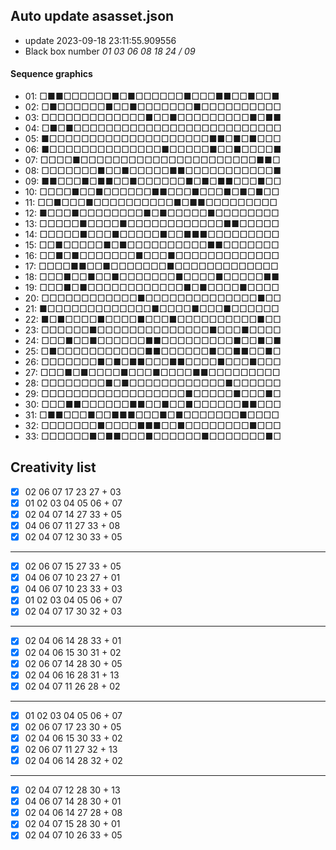 ## Auto update asasset.json

* update 2023-09-18 23:11:55.909556
* Black box number _01 03 06 08 18 24 / 09_
#### Sequence graphics

* 01: □■■□□□□□□■□■□□□□□□■□□□■■□□■□□■
* 02: □■□□□□□□■□□■□□□□□□□■□□□□□□□□□□
* 03: □□□□□□□□□□□□□■□□■□□□□□□□□□■□■■
* 04: □■□■□□□□□□□□□□□□□□□□□□□□□□□□□□
* 05: ■□□□□□□□□□□□□□□□□□□□□■■□■□■□□□
* 06: ■□□□□□□□□□□□□□□■□□□□□■□□■□□□□■
* 07: □□□□■□□□□□□□□□□□□□□□□□□□□□□■■□
* 08: □□□□□□□■□□■□□□□□■■□□□□□□□□□□□■
* 09: ■■□□□■□■■□□■□□□□□□■□■□■■□□□■□□
* 10: □□□□■□□■□□□□□□■■□□□■□□□■□■□■□□
* 11: □□■□□□■□□□□□□□□□□■□■■□□□□□□□□□
* 12: ■□□□■□□□□□□□□■□■□□□□□■□□□□□□□□
* 13: □□□□□■□□□□■□□□□□□□□□□□□■■□□□□□
* 14: □□□□□■□□□■□□□□□■□□■■■□□□□□□□□□
* 15: □□■□□□□□■□■□□□□□□□□□□■■□□□□□□□
* 16: □□■□■□□□□□□□■□□□■□□□□□□□□□□□□□
* 17: □□□□■■□□■□□□□□□□■□□□□□□□□□□□□□
* 18: □□□■□□■□□■□□□□□□□■□□□□■□□□□□■■
* 19: □□□■□■□□□□□□□□□□□□■□■□□□□■□□□□
* 20: □□□□□□□□□□□□■□□□□□□□□□□□□□□■□□
* 21: ■□□□□□□□□□□□□□■□□□□■□□□■□□□□□□
* 22: ■□■□□□□■□□□□■□□□■□□□□□□□□□□■□□
* 23: □□□□□□■□□□□□□□□□□□□□□■□□□■□□□□
* 24: □□□■□□■□□□□□□■■□□□□□□□□□■□□■□■
* 25: □■□□□□□□□□□□□■■□□□□□□■□□■■□□■□
* 26: □□□□□□□■□■□■■□□□■■□□□□■□□□■□□□
* 27: □□□■□■□□□□■□□□■□□□□■■□□□□□□□□□
* 28: □□□□□□□□■□■□□□□□□□□□□□□■□□□□□□
* 29: □□□□□□□□□□□□□□□□□□■□□□□□■□□□■□
* 30: □□□■■□□□□□□■■□□■□□■□□□□□□■■□□□
* 31: □■■□□□■□□■■■□□□■□■□□□□□□□■□□□□
* 32: □□□□□□□■□□□□■■■□□■□□□□□□□□■□□□
* 33: □□□□□□■□■■□□□■□□□□□□■□□□□□□□■□
## Creativity list

- [x] 02 06 07 17 23 27 + 03
- [x] 01 02 03 04 05 06 + 07
- [x] 02 04 07 14 27 33 + 05
- [x] 04 06 07 11 27 33 + 08
- [x] 02 04 07 12 30 33 + 05
***
- [x] 02 06 07 15 27 33 + 05
- [x] 04 06 07 10 23 27 + 01
- [x] 04 06 07 10 23 33 + 03
- [x] 01 02 03 04 05 06 + 07
- [x] 02 04 07 17 30 32 + 03
***
- [x] 02 04 06 14 28 33 + 01
- [x] 02 04 06 15 30 31 + 02
- [x] 02 06 07 14 28 30 + 05
- [x] 02 04 06 16 28 31 + 13
- [x] 02 04 07 11 26 28 + 02
***
- [x] 01 02 03 04 05 06 + 07
- [x] 02 06 07 17 23 30 + 05
- [x] 02 04 06 15 30 33 + 02
- [x] 02 06 07 11 27 32 + 13
- [x] 02 04 06 14 28 32 + 02
***
- [x] 02 04 07 12 28 30 + 13
- [x] 04 06 07 14 28 30 + 01
- [x] 02 04 06 14 27 28 + 08
- [x] 02 04 07 15 28 30 + 01
- [x] 02 04 07 10 26 33 + 05

